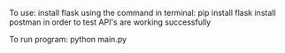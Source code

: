 To use:
 install flask using the command in terminal: pip install flask 
 install postman in order to test API's are working successfully

 
To run program: 
 python main.py 
